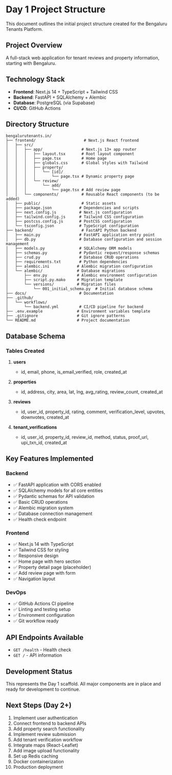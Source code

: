 # Day 1 Project Structure

This document outlines the initial project structure created for the Bengaluru Tenants Platform.

## Project Overview

A full-stack web application for tenant reviews and property information, starting with Bengaluru.

## Technology Stack

- **Frontend**: Next.js 14 + TypeScript + Tailwind CSS
- **Backend**: FastAPI + SQLAlchemy + Alembic
- **Database**: PostgreSQL (via Supabase)
- **CI/CD**: GitHub Actions

## Directory Structure

```
bengalurutenants.in/
├── frontend/                     # Next.js React frontend
│   ├── src/
│   │   ├── app/                 # Next.js 13+ app router
│   │   │   ├── layout.tsx       # Root layout component
│   │   │   ├── page.tsx         # Home page
│   │   │   ├── globals.css      # Global styles with Tailwind
│   │   │   ├── property/
│   │   │   │   └── [id]/
│   │   │   │       └── page.tsx # Dynamic property page
│   │   │   └── review/
│   │   │       └── add/
│   │   │           └── page.tsx # Add review page
│   │   └── components/          # Reusable React components (to be added)
│   ├── public/                  # Static assets
│   ├── package.json            # Dependencies and scripts
│   ├── next.config.js          # Next.js configuration
│   ├── tailwind.config.js      # Tailwind CSS configuration
│   ├── postcss.config.js       # PostCSS configuration
│   └── tsconfig.json           # TypeScript configuration
├── backend/                     # FastAPI Python backend
│   ├── main.py                 # FastAPI application entry point
│   ├── db.py                   # Database configuration and session management
│   ├── models.py               # SQLAlchemy ORM models
│   ├── schemas.py              # Pydantic request/response schemas
│   ├── crud.py                 # Database CRUD operations
│   ├── requirements.txt        # Python dependencies
│   ├── alembic.ini            # Alembic migration configuration
│   └── alembic/               # Database migrations
│       ├── env.py             # Alembic environment configuration
│       ├── script.py.mako     # Migration template
│       └── versions/          # Migration files
│           └── 001_initial_schema.py  # Initial database schema
├── docs/                       # Documentation
├── .github/
│   └── workflows/
│       └── backend.yml         # CI/CD pipeline for backend
├── .env.example               # Environment variables template
├── .gitignore                 # Git ignore patterns
└── README.md                  # Project documentation
```

## Database Schema

### Tables Created

1. **users**
   - id, email, phone, is_email_verified, role, created_at

2. **properties**
   - id, address, city, area, lat, lng, avg_rating, review_count, created_at

3. **reviews**
   - id, user_id, property_id, rating, comment, verification_level, upvotes, downvotes, created_at

4. **tenant_verifications**
   - id, user_id, property_id, review_id, method, status, proof_url, upi_txn_id, created_at

## Key Features Implemented

### Backend
- ✅ FastAPI application with CORS enabled
- ✅ SQLAlchemy models for all core entities
- ✅ Pydantic schemas for API validation
- ✅ Basic CRUD operations
- ✅ Alembic migration system
- ✅ Database connection management
- ✅ Health check endpoint

### Frontend
- ✅ Next.js 14 with TypeScript
- ✅ Tailwind CSS for styling
- ✅ Responsive design
- ✅ Home page with hero section
- ✅ Property detail page (placeholder)
- ✅ Add review page with form
- ✅ Navigation layout

### DevOps
- ✅ GitHub Actions CI pipeline
- ✅ Linting and testing setup
- ✅ Environment configuration
- ✅ Git workflow ready

## API Endpoints Available

- `GET /health` - Health check
- `GET /` - API information

## Development Status

This represents the Day 1 scaffold. All major components are in place and ready for development to continue.

## Next Steps (Day 2+)

1. Implement user authentication
2. Connect frontend to backend APIs
3. Add property search functionality
4. Implement review submission
5. Add tenant verification workflow
6. Integrate maps (React-Leaflet)
7. Add image upload functionality
8. Set up Redis caching
9. Docker containerization
10. Production deployment
